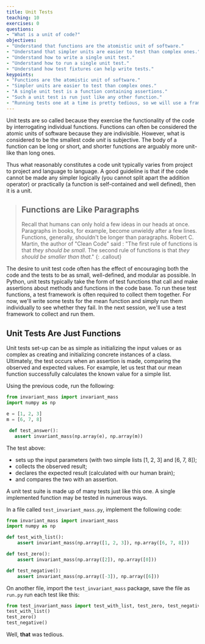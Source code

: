```yaml
---
title: Unit Tests
teaching: 10
exercises: 0
questions:
- "What is a unit of code?"
objectives:
- "Understand that functions are the atomistic unit of software."
- "Understand that simpler units are easier to test than complex ones."
- "Understand how to write a single unit test."
- "Understand how to run a single unit test."
- "Understand how test fixtures can help write tests."
keypoints:
- "Functions are the atomistic unit of software."
- "Simpler units are easier to test than complex ones."
- "A single unit test is a function containing assertions."
- "Such a unit test is run just like any other function."
- "Running tests one at a time is pretty tedious, so we will use a framework instead."
---
```


Unit tests are so called because they exercise the functionality of the code by
interrogating individual functions. Functions can often
be considered the atomic units of software because they are indivisible.
However, what is considered to be the smallest code _unit_ is subjective. The
body of a function can be long or short, and shorter functions are arguably
more unit-like than long ones.

Thus what reasonably constitutes a code unit typically varies from project to
project and language to language.  A good guideline is that if the code cannot
be made any simpler logically (you cannot split apart the addition operator) or
practically (a function is self-contained and well defined), then it is a unit.

> ## Functions are Like Paragraphs
>
> Recall that humans can only hold a few ideas in our heads at once. Paragraphs
> in books, for example, become unwieldy after a few lines. Functions, generally,
> shouldn't be longer than paragraphs.
> Robert C. Martin, the author of "Clean Code" said : "The first rule of
> functions is that _they should be small_. The second rule of functions is that
> _they should be smaller than that_."
{: .callout}

The desire to unit test code often has the effect of encouraging both the
code and the tests to be as small, well-defined, and modular as possible.
In Python, unit tests typically take the form of test functions that call and make
assertions about methods and functions in the code base.  To run these test
functions, a test framework is often required to collect them together. For
now, we'll write some tests for the mean function and simply run them
individually to see whether they fail. In the next session, we'll use a test
framework to collect and run them.

## Unit Tests Are Just Functions

Unit tests set-up can be as simple as initializing the
input values or as complex as creating and initializing concrete instances of a
class. Ultimately, the test occurs when an assertion is made, comparing the
observed and expected values. For example, let us test that our mean function
successfully calculates the known value for a simple list.

Using the previous code, run the following:

```python
from invariant_mass import invariant_mass
import numpy as np

e = [1, 2, 3]
m = [6, 7, 8]

 def test_answer():
   assert invariant_mass(np.array(e), np.array(m))
```

The test above:
- sets up the input parameters (with two simple lists [1, 2, 3] and [6, 7, 8]);
- collects the observed result;
- declares the expected result (calculated with our human brain);
- and compares the two with an assertion.

A unit test suite is made up of many tests just like this one. A single
implemented function may be tested in numerous ways.

In a file called `test_invariant_mass.py`, implement the following code:

```python
from invariant_mass import invariant_mass
import numpy as np

def test_with_list():
    assert invariant_mass(np.array([1, 2, 3]), np.array([6, 7, 8]))

def test_zero():
    assert invariant_mass(np.array([2]), np.array([0]))

def test_negative():
    assert invariant_mass(np.array([-3]), np.array([6]))
```

On another file, import the `test_invariant_mass` package, save
the file as `run.py` run each test like this:

```python
from test_invariant_mass import test_with_list, test_zero, test_negative
test_with_list()
test_zero()
test_negative()
```

Well, **that** was tedious.

